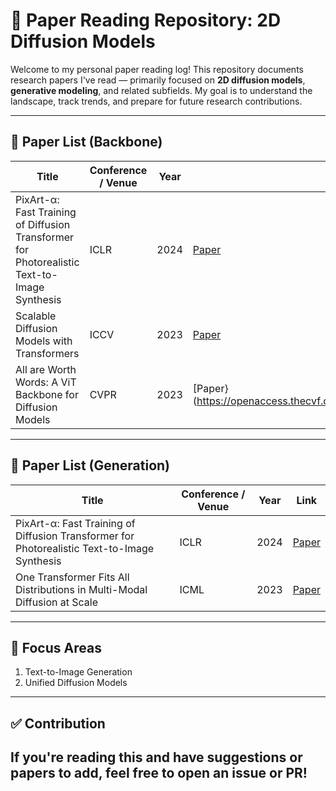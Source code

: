 # 🧠 Paper Reading Repository: 2D Diffusion Models

Welcome to my personal paper reading log! This repository documents research papers I've read — primarily focused on **2D diffusion models**, **generative modeling**, and related subfields. My goal is to understand the landscape, track trends, and prepare for future research contributions.

---

## 📄 Paper List (Backbone)
| Title | Conference / Venue | Year | Link |
|-------|---------------------|------|------|
| PixArt-α: Fast Training of Diffusion Transformer for Photorealistic Text-to-Image Synthesis | ICLR | 2024 | [Paper](https://arxiv.org/pdf/2310.00426)
| Scalable Diffusion Models with Transformers | ICCV | 2023 | [Paper](https://arxiv.org/pdf/2212.09748) |
| All are Worth Words: A ViT Backbone for Diffusion Models | CVPR | 2023 | [Paper}(https://openaccess.thecvf.com/content/CVPR2023/papers/Bao_All_Are_Worth_Words_A_ViT_Backbone_for_Diffusion_Models_CVPR_2023_paper.pdf)

---

## 📄 Paper List (Generation)
| Title | Conference / Venue | Year | Link |
|-------|---------------------|------|------|
| PixArt-α: Fast Training of Diffusion Transformer for Photorealistic Text-to-Image Synthesis | ICLR | 2024 | [Paper](https://arxiv.org/pdf/2310.00426)
| One Transformer Fits All Distributions in Multi-Modal Diffusion at Scale | ICML | 2023 | [Paper](https://arxiv.org/pdf/2303.06555) |

---

## 🧠 Focus Areas
1. Text-to-Image Generation
2. Unified Diffusion Models
---
## ✅ Contribution

If you're reading this and have suggestions or papers to add, feel free to open an issue or PR!
---
